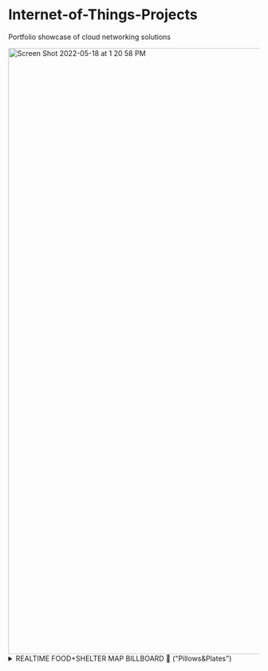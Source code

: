 # Internet-of-Things-Projects
Portfolio showcase of cloud networking solutions

<img width="1214" alt="Screen Shot 2022-05-18 at 1 20 58 PM" src="https://user-images.githubusercontent.com/23661772/169117007-92e81f24-bf31-47ff-bb14-a71ecdd69573.png">


<details><summary>REALTIME FOOD+SHELTER MAP BILLBOARD 📍 ("Pillows&Plates")</summary>
<p>
    
![IoT Connectivity](https://user-images.githubusercontent.com/23661772/169114257-8a1050a5-baaa-4204-9802-30a85636f0a6.png)

## **The Problem**
   
Accurate information about available food and shelter is not readily accesible to the homeless population

## **The Challenge**

Live updating number of available rooms and meals

## The Solution

System Stack Used:

- Build with **[XCode]((https://developer.apple.com/xcode/)**
- Realtime Database with **[Firebase Database](https://firebase.google.com/docs/database)**
- Mapping with **[Google Maps API](https://developers.google.com/maps)**
- Cloud Connectivity with **[Raspberry Pi 3 Model B](https://www.raspberrypi.com/products/raspberry-pi-3-model-b/)**
- Scripted in **[Swift][https://developer.mozilla.org/en-US/docs/Web/JavaScript)](https://developer.apple.com/swift/)**

## **The Results**

Shelter managers are able to update the bus stop billboard remotely from their mobile phone

## The Opportunity

Add support for medicial facilities including mental treatment

</p>
</details>
